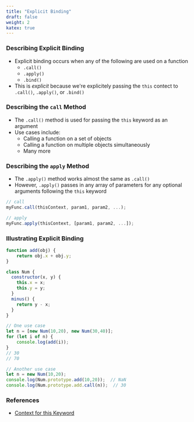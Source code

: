 ```yaml
---
title: "Explicit Binding"
draft: false
weight: 2
katex: true
---
```


### Describing Explicit Binding
- Explicit binding occurs when any of the following are used on a function
	- `.call()`
	- `.apply()`
	- `.bind()`
- This is *explicit* because we're explicitely passing the `this` contect to `.call()`, `.apply()`, or `.bind()`

### Describing the `call` Method
- The `.call()` method is used for passing the `this` keyword as an argument
- Use cases include:
	- Calling a function on a set of objects
	- Calling a function on multiple objects simultaneously
	- Many more

### Describing the `apply` Method
- The `.apply()` method works almost the same as `.call()`
- However, `.apply()` passes in any array of parameters for any optional arguments following the `this` keyword
```js
// call
myFunc.call(thisContext, param1, param2, ...);

// apply
myFunc.apply(thisContext, [param1, param2, ...]);
```

### Illustrating Explicit Binding
```js
function add(obj) {
    return obj.x + obj.y;
}

class Num {
  constructor(x, y) {
    this.x = x;
    this.y = y;
  }
  minus() {
    return y - x;
  }
}

// One use case
let n = [new Num(10,20), new Num(30,40)];
for (let i of n) {
    console.log(add(i));
}
// 30
// 70

// Another use case
let n = new Num(10,20);
console.log(Num.prototype.add(10,20));  // NaN
console.log(Num.prototype.add.call(n));  // 30
```

### References
- [Context for this Keyword](https://gist.github.com/zcaceres/2a4ac91f9f42ec0ef9cd0d18e4e71262)
